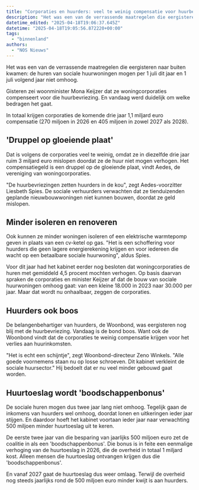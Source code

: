 ```yaml
---
title: "Corporaties en huurders: veel te weinig compensatie voor huurbevriezing"
description: "Het was een van de verrassende maatregelen die eergisteren naar buiten kwamen: de huren van sociale huurwoningen mogen per 1 juli dit jaar en 1 juli volgend jaar niet omhoog"
datetime_edited: "2025-04-18T19:06:37.645Z"
datetime: "2025-04-18T19:05:56.872220+00:00"
tags:
  - "binnenland"
authors:
  - "NOS Nieuws"
---
```


Het was een van de verrassende maatregelen die eergisteren naar buiten kwamen: de huren van sociale huurwoningen mogen per 1 juli dit jaar en 1 juli volgend jaar niet omhoog.

Gisteren zei woonminister Mona Keijzer dat ze woningcorporaties compenseert voor die huurbevriezing. En vandaag werd duidelijk om welke bedragen het gaat.

In totaal krijgen corporaties de komende drie jaar 1,1 miljard euro compensatie (270 miljoen in 2026 en 405 miljoen in zowel 2027 als 2028).

## 'Druppel op gloeiende plaat'

Dat is volgens de corporaties veel te weinig, omdat ze in diezelfde drie jaar ruim 3 miljard euro mislopen doordat ze de huur niet mogen verhogen. Het compensatiegeld is een druppel op de gloeiende plaat, vindt Aedes, de vereniging van woningcorporaties.

"De huurbevriezingen zetten huurders in de kou", zegt Aedes-voorzitter Liesbeth Spies. De sociale verhuurders verwachten dat ze tienduizenden geplande nieuwbouwwoningen niet kunnen bouwen, doordat ze geld mislopen.

## Minder isoleren en renoveren

Ook kunnen ze minder woningen isoleren of een elektrische warmtepomp geven in plaats van een cv-ketel op gas. "Het is een schoffering voor huurders die geen lagere energierekening krijgen en voor iedereen die wacht op een betaalbare sociale huurwoning", aldus Spies.

Voor dit jaar had het kabinet eerder nog besloten dat woningcorporaties de huren met gemiddeld 4,5 procent mochten verhogen. Op basis daarvan spraken de corporaties en minister Keijzer af dat de bouw van sociale huurwoningen omhoog gaat: van een kleine 18.000 in 2023 naar 30.000 per jaar. Maar dat wordt nu onhaalbaar, zeggen de corporaties.

## Huurders ook boos

De belangenbehartiger van huurders, de Woonbond, was eergisteren nog blij met de huurbevriezing. Vandaag is de bond boos. Want ook de Woonbond vindt dat de corporaties te weinig compensatie krijgen voor het verlies aan huurinkomsten.

"Het is echt een schijntje", zegt Woonbond-directeur Zeno Winkels. "Alle goede voornemens staan nu op losse schroeven. Dit kabinet verkleint de sociale huursector." Hij bedoelt dat er nu veel minder gebouwd gaat worden.

## Huurtoeslag wordt 'boodschappenbonus'

De sociale huren mogen dus twee jaar lang niet omhoog. Tegelijk gaan de inkomens van huurders wel omhoog, doordat lonen en uitkeringen ieder jaar stijgen. En daardoor hoeft het kabinet voortaan ieder jaar naar verwachting 500 miljoen minder huurtoeslag uit te keren.

De eerste twee jaar van die besparing van jaarlijks 500 miljoen euro zet de coalitie in als een 'boodschappenbonus'. Die bonus is in feite een eenmalige verhoging van de huurtoeslag in 2026, die de overheid in totaal 1 miljard kost. Alleen mensen die huurtoeslag ontvangen krijgen dus die 'boodschappenbonus'.

En vanaf 2027 gaat de huurtoeslag dus weer omlaag. Terwijl de overheid nog steeds jaarlijks rond de 500 miljoen euro minder kwijt is aan huurders.
